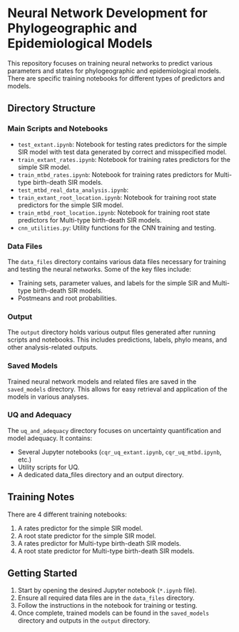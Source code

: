 # Neural Network Development for Phylogeographic and Epidemiological Models

This repository focuses on training neural networks to predict various parameters and states for phylogeographic and epidemiological models. There are specific training notebooks for different types of predictors and models.

## Directory Structure

### Main Scripts and Notebooks

- `test_extant.ipynb`: Notebook for testing rates predictors for the simple SIR model with test data generated by correct and misspecified model.
- `train_extant_rates.ipynb`: Notebook for training rates predictors for the simple SIR model.
- `train_mtbd_rates.ipynb`: Notebook for training rates predictors for Multi-type birth-death SIR models.
- `test_mtbd_real_data_analysis.ipynb`:
- `train_extant_root_location.ipynb`: Notebook for training root state predictors for the simple SIR model.
- `train_mtbd_root_location.ipynb`: Notebook for training root state predictors for Multi-type birth-death SIR models.
- `cnn_utilities.py`: Utility functions for the CNN training and testing.

### Data Files

The `data_files` directory contains various data files necessary for training and testing the neural networks. Some of the key files include:
- Training sets, parameter values, and labels for the simple SIR and Multi-type birth-death SIR models.
- Postmeans and root probabilities.

### Output

The `output` directory holds various output files generated after running scripts and notebooks. This includes predictions, labels, phylo means, and other analysis-related outputs.

### Saved Models

Trained neural network models and related files are saved in the `saved_models` directory. This allows for easy retrieval and application of the models in various analyses.

### UQ and Adequacy

The `uq_and_adequacy` directory focuses on uncertainty quantification and model adequacy. It contains:
- Several Jupyter notebooks (`cqr_uq_extant.ipynb`, `cqr_uq_mtbd.ipynb`, etc.)
- Utility scripts for UQ.
- A dedicated data_files directory and an output directory.

## Training Notes

There are 4 different training notebooks:
1. A rates predictor for the simple SIR model.
2. A root state predictor for the simple SIR model.
3. A rates predictor for Multi-type birth-death SIR models.
4. A root state predictor for Multi-type birth-death SIR models.

## Getting Started

1. Start by opening the desired Jupyter notebook (`*.ipynb` file).
2. Ensure all required data files are in the `data_files` directory.
3. Follow the instructions in the notebook for training or testing.
4. Once complete, trained models can be found in the `saved_models` directory and outputs in the `output` directory.

